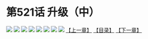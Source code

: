 # 第521话 升级（中）
![](https://mhpic.xiaomingtaiji.net/comic/D/斗破苍穹拆分版/521话/1.jpg-zymk.middle.webp)
![](https://mhpic.xiaomingtaiji.net/comic/D/斗破苍穹拆分版/521话/2.jpg-zymk.middle.webp)
![](https://mhpic.xiaomingtaiji.net/comic/D/斗破苍穹拆分版/521话/3.jpg-zymk.middle.webp)
![](https://mhpic.xiaomingtaiji.net/comic/D/斗破苍穹拆分版/521话/4.jpg-zymk.middle.webp)
![](https://mhpic.xiaomingtaiji.net/comic/D/斗破苍穹拆分版/521话/5.jpg-zymk.middle.webp)
![](https://mhpic.xiaomingtaiji.net/comic/D/斗破苍穹拆分版/521话/6.jpg-zymk.middle.webp)
![](https://mhpic.xiaomingtaiji.net/comic/D/斗破苍穹拆分版/521话/7.jpg-zymk.middle.webp)
![](https://mhpic.xiaomingtaiji.net/comic/D/斗破苍穹拆分版/521话/8.jpg-zymk.middle.webp)
[【上一章】](./520.md)
[【目录】](./README.md)
[【下一章】](./522.md)
